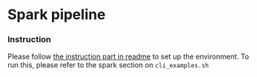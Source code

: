 # Spark pipeline

### Instruction
Please follow [the instruction part in readme](https://github.com/HiIamJeff/project-bank-credit/tree/main#instruction) to set up the environment. To run this, please refer to the spark section on `cli_examples.sh`


